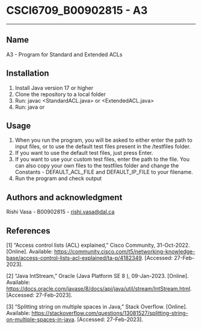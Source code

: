 # CSCI6709_B00902815 - A3

***

## Name
A3 - Program for Standard and Extended ACLs

## Installation
1) Install Java version 17 or higher
2) Clone the repository to a local folder
3) Run: javac <StandardACL.java> or <ExtendedACL.java>
4) Run: java <StandardACL> or <ExtendedACL>

## Usage
1) When you run the program, you will be asked to either enter the path to input files, or to use the default test files present in the /testfiles folder.
2) If you want to use the default test files, just press Enter.
3) If you want to use your custom test files, enter the path to the file. You can also copy your own files to the testfiles folder and change the Constants - DEFAULT_ACL_FILE and DEFAULT_IP_FILE to your filename.
4) Run the program and check output

## Authors and acknowledgment
Rishi Vasa - B00902815 - rishi.vasa@dal.ca

## References
[1]	 “Access control lists (ACL) explained,” Cisco Community, 31-Oct-2022. [Online]. Available: https://community.cisco.com/t5/networking-knowledge-base/access-control-lists-acl-explained/ta-p/4182349. [Accessed: 27-Feb-2023].

[2]	 “Java IntStream,” Oracle (Java Platform SE 8 ), 09-Jan-2023. [Online]. Available: https://docs.oracle.com/javase/8/docs/api/java/util/stream/IntStream.html. [Accessed: 27-Feb-2023].

[3]	“Splitting string on multiple spaces in Java,” Stack Overflow. [Online]. Available: https://stackoverflow.com/questions/13081527/splitting-string-on-multiple-spaces-in-java. [Accessed: 27-Feb-2023].
